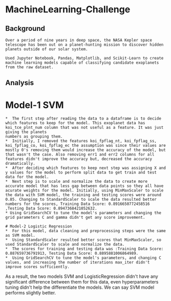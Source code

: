 # MachineLearning-Challenge

## Background 
	Over a period of nine years in deep space, the NASA Kepler space telescope has been out on a planet-hunting mission to discover hidden planets outside of our solar system.
	
	Used Jupyter Notebook, Pandas, Matplotlib, and Scikit-Learn to create machine learning models capable of classifying candidate exoplanets from the raw dataset.

## Analysis
   # Model-1 SVM
	*  The first step after reading the data to a dataframe is to decide which features to keep for the model. This exoplanet data has koi_tce_plnt_num column that was not useful as a feature. It was just giving the planets
	numbers as grouping them.
	*  Initially, I removed the features koi_fpflag_nt, koi_fpflag_ss, koi_fpflag_co, koi_fpflag_ec the assumption was since their values are mostly 0's removing them would increase the accuracy of the model, but that wasn't the case. Also removing err1 and err2 columns for all features didn't improve the accuracy but, decreased the accuracy dramatically.
	*  After deciding which features to keep next step was assigning X and y values for the model to perform split data to get train and test data for the model.
	*  Next step is to scale and normalize the data to create more accurate model that has less gap between data points so they all have acurate weights for the model. Initially, using MinMaxScaler to scale the data with SVM model, the training and testing scores were around 0.85. Changing to StandardScaler to scale the data resulted better numbers for the scores, Training Data Score: 0.8916650772458516 ,Testing Data Score: 0.8947368421052632.
	* Using GridSearchCV to tune the model's parameters and changing the grid parameters C and gamma didn't get any score improvement.
	
	# Model-2 Logistic Regression
	*  For this model, data cleaning and preprocessing steps were the same as SVM model.
	*  Using StandardScaler resulted better scores that MinMaxScaler, so used StandardScaler to scale and normalize the data.
	*  The scores for training and testing data was :Training Data Score: 0.887659736791913, Testing Data Score: 0.8895881006864989.
	*  Using GridSearchCV to tune the model's parameters, and changing C values, and increasing the number of iterations max_iter didn't improve scores sufficiently.
As a result, the two models SVM and LogisticRegression didn't have any significant difference between them for this data, even hyperparameters tuning didn't help the differentiate the models. We can say SVM model performs slightly better.	


	